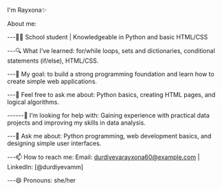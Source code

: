 I'm Rayxona✨

About me:

---👨‍🎓 School student | Knowledgeable in Python and basic HTML/CSS

---🔍 What I’ve learned: for/while loops, sets and dictionaries, conditional statements (if/else), HTML/CSS.

---🚀 My goal: to build a strong programming foundation and learn how to create simple web applications.

---💬 Feel free to ask me about: Python basics, creating HTML pages, and logical algorithms.

------🤔 I’m looking for help with:
Gaining experience with practical data projects and improving my skills in data analysis.

---💬 Ask me about:
Python programming, web development basics, and designing simple user interfaces.

---📫 How to reach me:
Email: durdiyevarayxona60@example.com | LinkedIn: [@durdiyevamm]

---😄 Pronouns:
she/her
